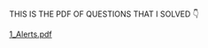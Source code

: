 THIS IS THE PDF OF QUESTIONS THAT I SOLVED 👇


[1_Alerts.pdf](https://github.com/shahmeerrizwan/SMIT-BATCH-11/files/14440281/1_Alerts.pdf)
